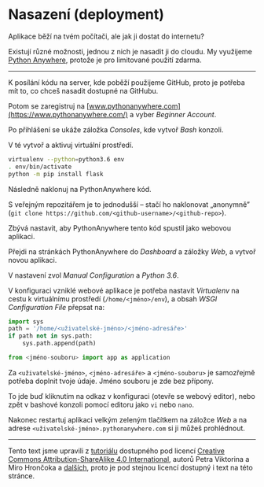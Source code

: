 # Nasazení (deployment)

Aplikace běží na tvém počítači, ale jak ji dostat do internetu?

Existují různé možnosti, jednou z nich je nasadit ji do cloudu.
My využijeme [Python Anywhere](https://www.pythonanywhere.com/), protože je pro limitované použití zdarma.

----

K posílání kódu na server, kde poběží použijeme GitHub, proto je potřeba mít to, co chceš nasadit dostupné na GitHubu.

Potom se zaregistruj na [www.pythonanywhere.com](https://www.pythonanywhere.com/) a vyber _Beginner Account_.

Po přihlášení se ukáže záložka _Consoles_, kde vytvoř _Bash_ konzoli.

V té vytvoř a aktivuj virtuální prostředí.

```bash
virtualenv --python=python3.6 env
. env/bin/activate
python -m pip install flask
```

Následně naklonuj na PythonAnywhere kód.

S veřejným repozitářem je to jednodušší – stačí ho naklonovat „anonymně”
(`git clone https://github.com/<github-username>/<github-repo>`).

Zbývá nastavit, aby PythonAnywhere tento kód spustil jako webovou aplikaci.

Přejdi na stránkách PythonAnywhere do _Dashboard_ a záložky _Web_, a vytvoř novou aplikaci.

V nastavení zvol _Manual Configuration_ a _Python 3.6_.

V konfiguraci vzniklé webové aplikace je potřeba nastavit _Virtualenv_ na cestu k virtuálnímu prostředí (`/home/<jméno>/env`), a obsah _WSGI Configuration File_ přepsat na:

```python
import sys
path = '/home/<uživatelské-jméno>/<jméno-adresáře>'
if path not in sys.path:
    sys.path.append(path)

from <jméno-souboru> import app as application
```

Za `<uživatelské-jméno>`, `<jméno-adresáře>` a `<jméno-souboru>` je samozřejmě potřeba doplnit tvoje údaje. Jméno souboru je zde bez přípony.

To jde buď kliknutím na odkaz v konfiguraci (otevře se webový editor), nebo zpět v bashové konzoli pomocí editoru jako `vi` nebo `nano`.

Nakonec restartuj aplikaci velkým zeleným tlačítkem na záložce _Web_ a na adrese `<uživatelské-jméno>.pythonanywhere.com` si ji můžeš prohlédnout.

---

Tento text jsme upravili z [tutoriálu](https://github.com/cvut/MI-PYT/blob/master/tutorials/02_flask.md) dostupného pod licencí [Creative Commons Attribution-ShareAlike 4.0 International](http://creativecommons.org/licenses/by-sa/4.0/), autorů Petra Viktorina a Miro Hrončoka a [dalších](https://github.com/cvut/MI-PYT/graphs/contributors), proto je pod stejnou licencí dostupný i text na této stránce.
